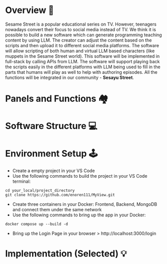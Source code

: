 # Overview 📁
Sesame Street is a popular educational series on TV. However, teenagers nowadays convert their focus to
social media instead of TV. 
We think it is possible to build a new software which can generate
programming teaching content by using LLM. The creator can adjust the content based on the scripts
and then upload it to different social media platforms. The software will allow scripting of both human
and virtual LLM based characters (like muppets in the Sesame Street world). 
This software will be implemented in full-stack by calling APIs from LLM. The software will support playing back the scripts
easily in the different platforms with LLM being used to fill in the parts that humans will play as well to
help with authoring episodes. 
All the functions will be integrated in our community - **Sesayu Street**.

# Panels and Functions 🏘️

# Software Structure 💻

# Environment Setup 🕹️
* Create a empty project in your VS Code
* Use the following commands to build the project in your VS Code terminal:
```
cd your_local/project_directory
git clone https://github.com/enoren111/MyView.git
```
* Create three containers in your Docker: Frontend, Backend, MongoDB and connect them under the same network
* Use the following commands to bring up the app in your Docker:
```
docker compose up --build -d
```
* Bring up the Login Page in your browser > http://localhost:3000/login

# Implementation (Selected) 💡


